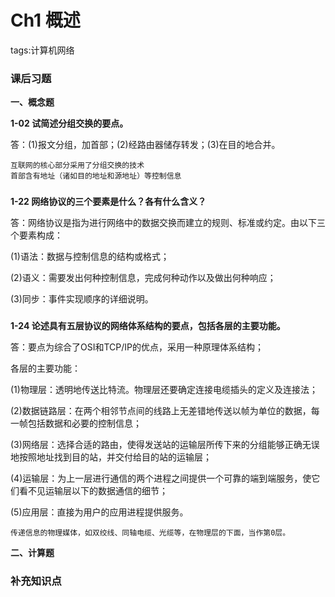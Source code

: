 # Ch1 概述
tags:计算机网络 

### 课后习题

**一、概念题**

**1-02 试简述分组交换的要点。**

答：(1)报文分组，加首部；(2)经路由器储存转发；(3)在目的地合并。
```
互联网的核心部分采用了分组交换的技术
首部含有地址（诸如目的地址和源地址）等控制信息
```

###
**1-22 网络协议的三个要素是什么？各有什么含义？**

答：网络协议是指为进行网络中的数据交换而建立的规则、标准或约定。由以下三个要素构成：

(1)语法：数据与控制信息的结构或格式；

(2)语义：需要发出何种控制信息，完成何种动作以及做出何种响应；

(3)同步：事件实现顺序的详细说明。

###
**1-24 论述具有五层协议的网络体系结构的要点，包括各层的主要功能。**

答：要点为综合了OSI和TCP/IP的优点，采用一种原理体系结构；

各层的主要功能：

(1)物理层：透明地传送比特流。物理层还要确定连接电缆插头的定义及连接法；

(2)数据链路层：在两个相邻节点间的线路上无差错地传送以帧为单位的数据，每一帧包括数据和必要的控制信息；

(3)网络层：选择合适的路由，使得发送站的运输层所传下来的分组能够正确无误地按照地址找到目的站，并交付给目的站的运输层；

(4)运输层：为上一层进行通信的两个进程之间提供一个可靠的端到端服务，使它们看不见运输层以下的数据通信的细节；

(5)应用层：直接为用户的应用进程提供服务。
```
传递信息的物理媒体，如双绞线、同轴电缆、光缆等，在物理层的下面，当作第0层。
```

**二、计算题**

### 补充知识点
